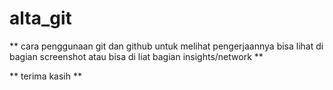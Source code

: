 # alta_git

** cara penggunaan git dan github untuk melihat pengerjaannya bisa lihat di bagian screenshot atau bisa di liat bagian insights/network **

** terima kasih **
